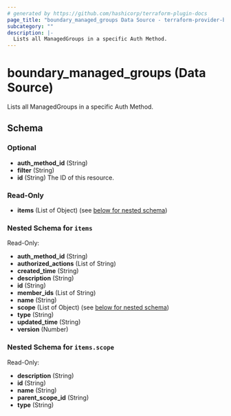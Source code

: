 ```yaml
---
# generated by https://github.com/hashicorp/terraform-plugin-docs
page_title: "boundary_managed_groups Data Source - terraform-provider-boundary"
subcategory: ""
description: |-
  Lists all ManagedGroups in a specific Auth Method.
---
```


# boundary_managed_groups (Data Source)

Lists all ManagedGroups in a specific Auth Method.



<!-- schema generated by tfplugindocs -->
## Schema

### Optional

- **auth_method_id** (String)
- **filter** (String)
- **id** (String) The ID of this resource.

### Read-Only

- **items** (List of Object) (see [below for nested schema](#nestedatt--items))

<a id="nestedatt--items"></a>
### Nested Schema for `items`

Read-Only:

- **auth_method_id** (String)
- **authorized_actions** (List of String)
- **created_time** (String)
- **description** (String)
- **id** (String)
- **member_ids** (List of String)
- **name** (String)
- **scope** (List of Object) (see [below for nested schema](#nestedobjatt--items--scope))
- **type** (String)
- **updated_time** (String)
- **version** (Number)

<a id="nestedobjatt--items--scope"></a>
### Nested Schema for `items.scope`

Read-Only:

- **description** (String)
- **id** (String)
- **name** (String)
- **parent_scope_id** (String)
- **type** (String)


